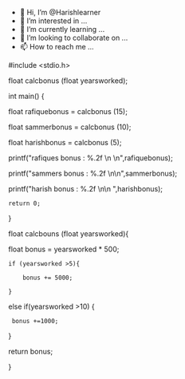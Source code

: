 - 👋 Hi, I’m @Harishlearner
- 👀 I’m interested in ...
- 🌱 I’m currently learning ...
- 💞️ I’m looking to collaborate on ...
- 📫 How to reach me ...

<!---
Harishlearner/Harishlearner is a ✨ special ✨ repository because its `README.md` (this file) appears on your GitHub profile.
You can click the Preview link to take a look at your changes.
--->
#include <stdio.h>

float calcbonus
 (float yearsworked);

int main() 
{
  
 float rafiquebonus = calcbonus (15);
  
 float sammerbonus = calcbonus (10);

   float harishbonus = calcbonus (5);

   
   printf("rafiques bonus : %.2f \n \n",rafiquebonus);
  
 
   printf("sammers bonus : %.2f \n\n",sammerbonus);
  
 
   printf("harish bonus : %.2f \n\n ",harishbonus);
   
 
    return 0;

}


float calcbouns (float yearsworked){
  
  float bonus = yearsworked * 500;

    if (yearsworked >5){

        bonus += 5000;

    }
else if(yearsworked >10)
{
   
     bonus +=1000;
 
   }
 
   return bonus;

}
